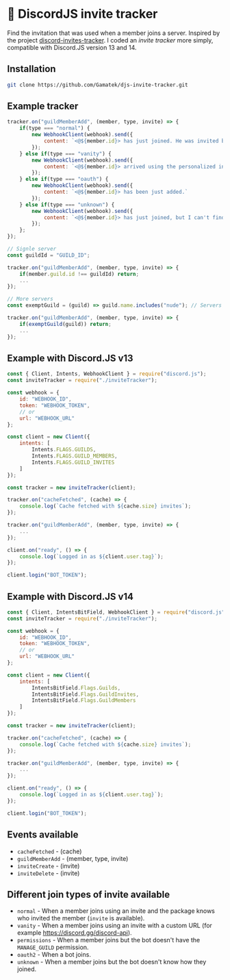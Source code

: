 # 📧 DiscordJS invite tracker

Find the invitation that was used when a member joins a server.
Inspired by the project [discord-invites-tracker](https://github.com/Androz2091/discord-invites-tracker).
I coded an *invite tracker* more simply, compatible with Discord.JS version 13 and 14.

## Installation
```bash
git clone https://github.com/Gamatek/djs-invite-tracker.git
```

## Example tracker
```js
tracker.on("guildMemberAdd", (member, type, invite) => {
    if(type === "normal") {
        new WebhookClient(webhook).send({
            content: `<@${member.id}> has just joined. He was invited by **${invite.inviter.tag}**.`
        });
    } else if(type === "vanity") {
        new WebhookClient(webhook).send({
            content: `<@${member.id}> arrived using the personalized invitation.`
        });
    } else if(type === "oauth") {
        new WebhookClient(webhook).send({
            content: `<@${member.id}> has been just added.`
        });
    } else if(type === "unknown") {
        new WebhookClient(webhook).send({
            content: `<@${member.id}> has just joined, but I can't find out who invited him.`
        });
    };
});

// Signle server
const guildId = "GUILD_ID";

tracker.on("guildMemberAdd", (member, type, invite) => {
    if(member.guild.id !== guildId) return;
    ...
});

// More servers
const exemptGuild = (guild) => guild.name.includes("nude"); // Servers that contain "nude" in their name will not be processed.

tracker.on("guildMemberAdd", (member, type, invite) => {
    if(exemptGuild(guild)) return;
    ...
});
```

## Example with Discord.JS v13
```js
const { Client, Intents, WebhookClient } = require("discord.js");
const inviteTracker = require("./inviteTracker");

const webhook = {
    id: "WEBHOOK_ID",
    token: "WEBHOOK_TOKEN",
    // or
    url: "WEBHOOK_URL"
};

const client = new Client({
    intents: [
        Intents.FLAGS.GUILDS,
        Intents.FLAGS.GUILD_MEMBERS,
        Intents.FLAGS.GUILD_INVITES
    ]
});

const tracker = new inviteTracker(client);

tracker.on("cacheFetched", (cache) => {
    console.log(`Cache fetched with ${cache.size} invites`);
});

tracker.on("guildMemberAdd", (member, type, invite) => {
    ...
});

client.on("ready", () => {
    console.log(`Logged in as ${client.user.tag}`);
});

client.login("BOT_TOKEN");
```

## Example with Discord.JS v14
```js
const { Client, IntentsBitField, WebhookClient } = require("discord.js");
const inviteTracker = require("./inviteTracker");

const webhook = {
    id: "WEBHOOK_ID",
    token: "WEBHOOK_TOKEN",
    // or
    url: "WEBHOOK_URL"
};

const client = new Client({
    intents: [
        IntentsBitField.Flags.Guilds,
        IntentsBitField.Flags.GuildInvites,
        IntentsBitField.Flags.GuildMembers
    ]
});

const tracker = new inviteTracker(client);

tracker.on("cacheFetched", (cache) => {
    console.log(`Cache fetched with ${cache.size} invites`);
});

tracker.on("guildMemberAdd", (member, type, invite) => {
    ...
});

client.on("ready", () => {
    console.log(`Logged in as ${client.user.tag}`);
});

client.login("BOT_TOKEN");
```

## Events available
* `cacheFetched` - (cache)
* `guildMemberAdd` - (member, type, invite)
* `inviteCreate` - (invite)
* `inviteDelete` - (invite)

## Different join types of invite available
* `normal` - When a member joins using an invite and the package knows who invited the member (`invite` is available).
* `vanity` - When a member joins using an invite with a custom URL (for example https://discord.gg/discord-api).
* `permissions` - When a member joins but the bot doesn't have the `MANAGE_GUILD` permission.
* `oauth2` - When a bot joins.
* `unknown` - When a member joins but the bot doesn't know how they joined.
